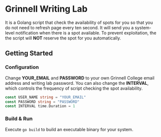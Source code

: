 # Grinnell Writing Lab
It is a Golang script that check the availability of spots for you so that you do not need to refresh page every ten second. It will send you a system-level notification when there is a spot available. To prevent exploitation, the the script will **NOT** reserve the spot for you automatically.

## Getting Started
### Configuration
Change **YOUR_EMAIL** and **PASSWORD** to your own Grinnell College email address and writing lab password. You can also change the **INTERVAL**, which controls the frequency of script checking the spot availability.
```Go
const USER_NAME string = "YOUR_EMAIL"
const PASSWORD string = "PASSWORD"
const INTERVAL time.Duration = 1
```

### Build & Run 
Execute ```go build``` to build an executable binary for your system. 
